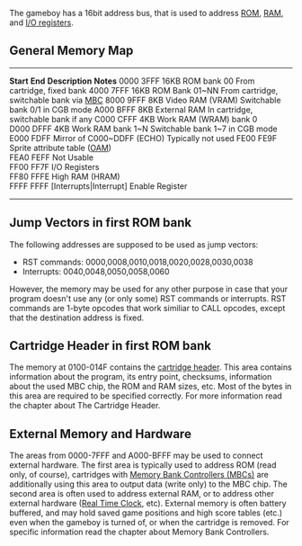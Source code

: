 The gameboy has a 16bit address bus, that is used to address
[ROM](ROM "wikilink"), [RAM](RAM "wikilink"), and [I/O
registers](I/O_registers "wikilink").

General Memory Map
------------------

  ----------- --------- ------------------------------------------------ -------------------------------------------------------------------------------
  **Start**   **End**   **Description**                                  **Notes**
  0000        3FFF      16KB ROM bank 00                                 From cartridge, fixed bank
  4000        7FFF      16KB ROM Bank 01\~NN                             From cartridge, switchable bank via [MBC](Memory_Bank_Controllers "wikilink")
  8000        9FFF      8KB Video RAM (VRAM)                             Switchable bank 0/1 in CGB mode
  A000        BFFF      8KB External RAM                                 In cartridge, switchable bank if any
  C000        CFFF      4KB Work RAM (WRAM) bank 0                       
  D000        DFFF      4KB Work RAM bank 1\~N                           Switchable bank 1\~7 in CGB mode
  E000        FDFF      Mirror of C000\~DDFF (ECHO)                      Typically not used
  FE00        FE9F      Sprite attribute table ([OAM](OAM "wikilink"))   
  FEA0        FEFF      Not Usable                                       
  FF00        FF7F      I/O Registers                                    
  FF80        FFFE      High RAM (HRAM)                                  
  FFFF        FFFF      \[Interrupts\|Interrupt\] Enable Register        
  ----------- --------- ------------------------------------------------ -------------------------------------------------------------------------------

Jump Vectors in first ROM bank
------------------------------

The following addresses are supposed to be used as jump vectors:

-   RST commands: 0000,0008,0010,0018,0020,0028,0030,0038
-   Interrupts: 0040,0048,0050,0058,0060

However, the memory may be used for any other purpose in case that your
program doesn\'t use any (or only some) RST commands or interrupts. RST
commands are 1-byte opcodes that work similiar to CALL opcodes, except
that the destination address is fixed.

Cartridge Header in first ROM bank
----------------------------------

The memory at 0100-014F contains the [cartridge
header](The_Cartridge_Header "wikilink"). This area contains information
about the program, its entry point, checksums, information about the
used MBC chip, the ROM and RAM sizes, etc. Most of the bytes in this
area are required to be specified correctly. For more information read
the chapter about The Cartridge Header.

External Memory and Hardware
----------------------------

The areas from 0000-7FFF and A000-BFFF may be used to connect external
hardware. The first area is typically used to address ROM (read only, of
course), cartridges with [Memory Bank Controllers
(MBCs)](Memory_Bank_Controllers "wikilink") are additionally using this
area to output data (write only) to the MBC chip. The second area is
often used to address external RAM, or to address other external
hardware ([Real Time Clock](RTC "wikilink"), etc). External memory is
often battery buffered, and may hold saved game positions and high score
tables (etc.) even when the gameboy is turned of, or when the cartridge
is removed. For specific information read the chapter about Memory Bank
Controllers.


